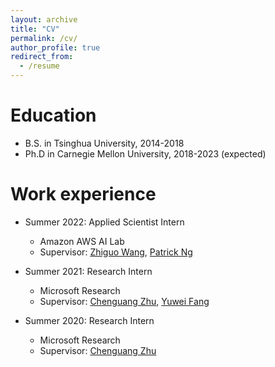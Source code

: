 ```yaml
---
layout: archive
title: "CV"
permalink: /cv/
author_profile: true
redirect_from:
  - /resume
---
```




Education
======
* B.S. in Tsinghua University, 2014-2018
* Ph.D in Carnegie Mellon University, 2018-2023 (expected)

Work experience
======
* Summer 2022: Applied Scientist Intern
  * Amazon AWS AI Lab     
  * Supervisor: [Zhiguo Wang](https://scholar.google.com/citations?user=WrH8uksAAAAJ&hl=en), [Patrick Ng](https://scholar.google.com/citations?user=K69RKB8AAAAJ&hl=en)

* Summer 2021: Research Intern
  * Microsoft Research
  * Supervisor: [Chenguang Zhu](https://www.microsoft.com/en-us/research/people/chezhu/), [Yuwei Fang](https://scholar.google.com/citations?user=Om_-hHsAAAAJ&hl=zh-CN)

* Summer 2020: Research Intern
  * Microsoft Research
  * Supervisor: [Chenguang Zhu](https://www.microsoft.com/en-us/research/people/chezhu/)

